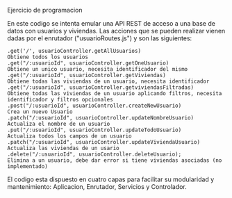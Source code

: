 Ejercicio de programacion

En este codigo se intenta emular una API REST de acceso a una base de datos con usuarios y viviendas.
Las acciones que se pueden realizar vienen dadas por el enrutador ("usuarioRoutes.js") y son las siguientes:

    .get('/', usuarioController.getAllUsuarios)
    Obtiene todos los usuarios
    .get("/:usuarioId", usuarioController.getOneUsuario)
    Obtiene un unico usuario, necesita identificador del mismo
    .get("/:usuarioId", usuarioController.getViviendas)
    Obtiene todas las viviendas de un usuario, necesita identificador
    .get("/:usuarioId", usuarioController.getviviendasFiltradas)
    Obtiene todas las viviendas de un usuario aplicando filtros, necesita identificador y filtros opcionales
    .post("/:usuarioId", usuarioController.createNewUsuario)
    Crea un nuevo Usuario
    .patch("/:usuarioId", usuarioController.updateNombreUsuario)
    Actualiza el nombre de un usuario
    .put("/:usuarioId", usuarioController.updateTodoUsuario)
    Actualiza todos los campos de un usuario
    .patch("/:usuarioId", usuarioController.updateViviendaUsuario)
    Actualiza las viviendas de un usario
    .delete("/:usuarioId", usuarioController.deleteUsuario);
    Elimina a un usuario, debe dar error si tiene viviendas asociadas (no implementado)

El codigo esta dispuesto en cuatro capas para facilitar su modularidad y mantenimiento: Aplicacion, Enrutador, Servicios y Controlador.

    
